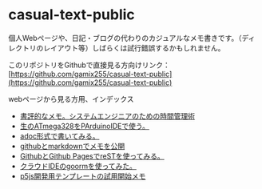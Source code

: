 # casual-text-public
個人Webページや、日記・ブログの代わりのカジュアルなメモ書きです。（ディレクトリのレイアウト等）しばらくは試行錯誤するかもしれません。

このリポジトリをGithubで直接見る方向けリンク：
[https://github.com/gamix255/casual-text-public](https://github.com/gamix255/casual-text-public)

webページから見る方用、インデックス

* [書評的なメモ。システムエンジニアのための時間管理術](201912-TimeManagementForSystemAdministrators.html)
* [生のATmega328をPArduinoIDEで使う。](20190916-ATmega328P-with-ArduinoIDE-in-2019.html)
* [adoc形式で書いてみる。](20191008-adoc-sample.html)
* [githubとmarkdownでメモを公開](20191008-public-github-markdown-memo.html)
* [GithubとGithub PagesでreSTを使ってみる。](20191008-reST-sample.html)
* [クラウドIDEのgoormを使ってみた。](20191126_CloudIDE_goorm_with_node.html)
* [p5js開発用テンプレートの試用開始メモ](p5js-template-pe-1st-try.html)


